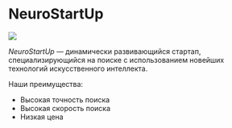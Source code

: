 # NeuroStartUp

![](https://netology-code.github.io/git-homeworks/introduction/assets/logo.png)

*NeuroStartUp* — динамически развивающийся стартап, специализирующийся на поиске с использованием новейших технологий искусственного интеллекта.  
  
 Наши преимущества:  
* Высокая точность поиска  
* Высокая скорость поиска  
* Низкая цена  